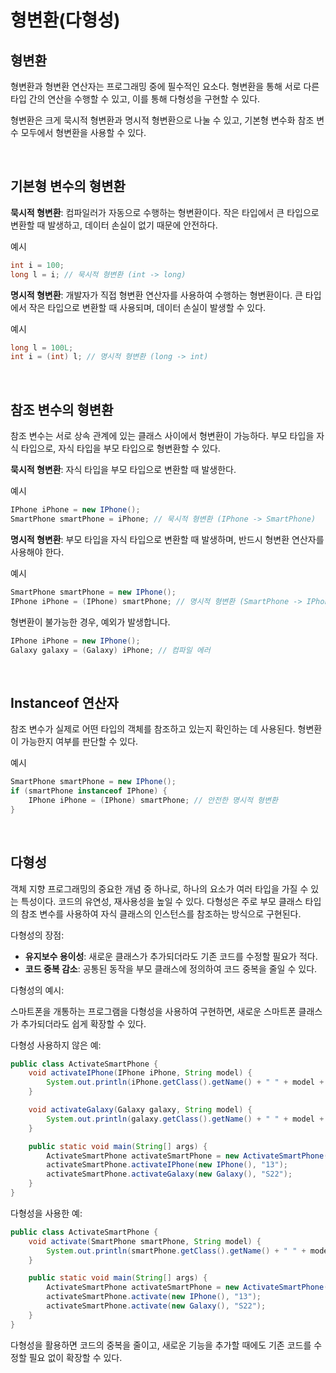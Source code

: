 # 형변환(다형성)

## 형변환

형변환과 형변환 연산자는 프로그래밍 중에 필수적인 요소다. 형변환을 통해 서로 다른 타입 간의 연산을 수행할 수 있고, 이를 통해 다형성을 구현할 수 있다.

형변환은 크게 묵시적 형변환과 명시적 형변환으로 나눌 수 있고, 기본형 변수화 참조 변수 모두에서 형변환을 사용할 수 있다.

<br>

## 기본형 변수의 형변환

**묵시적 형변환**: 컴파일러가 자동으로 수행하는 형변환이다. 작은 타입에서 큰 타입으로 변환할 때 발생하고, 데이터 손실이 없기 때문에 안전하다.

예시

```java
int i = 100;
long l = i; // 묵시적 형변환 (int -> long)
```

**명시적 형변환**: 개발자가 직접 형변환 연산자를 사용하여 수행하는 형변환이다. 큰 타입에서 작은 타입으로 변환할 때 사용되며, 데이터 손실이 발생할 수 있다.

예시

```java
long l = 100L;
int i = (int) l; // 명시적 형변환 (long -> int)
```

<br>

## 참조 변수의 형변환

참조 변수는 서로 상속 관계에 있는 클래스 사이에서 형변환이 가능하다. 부모 타입을 자식 타입으로, 자식 타입을 부모 타입으로 형변환할 수 있다.

**묵시적 형변환**: 자식 타입을 부모 타입으로 변환할 때 발생한다.

예시

```java
IPhone iPhone = new IPhone();
SmartPhone smartPhone = iPhone; // 묵시적 형변환 (IPhone -> SmartPhone)
```

**명시적 형변환**: 부모 타입을 자식 타입으로 변환할 때 발생하며, 반드시 형변환 연산자를 사용해야 한다.

예시

```java
SmartPhone smartPhone = new IPhone();
IPhone iPhone = (IPhone) smartPhone; // 명시적 형변환 (SmartPhone -> IPhone)
```

형변환이 불가능한 경우, 예외가 발생합니다.

```java
IPhone iPhone = new IPhone();
Galaxy galaxy = (Galaxy) iPhone; // 컴파일 에러
```

<br>

## Instanceof 연산자

참조 변수가 실제로 어떤 타입의 객체를 참조하고 있는지 확인하는 데 사용된다. 형변환이 가능한지 여부를 판단할 수 있다.

예시

```java
SmartPhone smartPhone = new IPhone();
if (smartPhone instanceof IPhone) {
    IPhone iPhone = (IPhone) smartPhone; // 안전한 명시적 형변환
}
```

<br>

## 다형성

객체 지향 프로그래밍의 중요한 개념 중 하나로, 하나의 요소가 여러 타입을 가질 수 있는 특성이다.
코드의 유연성, 재사용성을 높일 수 있다.
다형성은 주로 부모 클래스 타입의 참조 변수를 사용하여 자식 클래스의 인스턴스를 참조하는 방식으로 구현된다.

다형성의 장점:

- **유지보수 용이성**: 새로운 클래스가 추가되더라도 기존 코드를 수정할 필요가 적다.
- **코드 중복 감소**: 공통된 동작을 부모 클래스에 정의하여 코드 중복을 줄일 수 있다.

다형성의 예시:

스마트폰을 개통하는 프로그램을 다형성을 사용하여 구현하면, 새로운 스마트폰 클래스가 추가되더라도 쉽게 확장할 수 있다.

다형성 사용하지 않은 예:

```java
public class ActivateSmartPhone {
    void activateIPhone(IPhone iPhone, String model) {
        System.out.println(iPhone.getClass().getName() + " " + model + " 개통 완료");
    }

    void activateGalaxy(Galaxy galaxy, String model) {
        System.out.println(galaxy.getClass().getName() + " " + model + " 개통 완료");
    }

    public static void main(String[] args) {
        ActivateSmartPhone activateSmartPhone = new ActivateSmartPhone();
        activateSmartPhone.activateIPhone(new IPhone(), "13");
        activateSmartPhone.activateGalaxy(new Galaxy(), "S22");
    }
}
```

다형성을 사용한 예:

```java
public class ActivateSmartPhone {
    void activate(SmartPhone smartPhone, String model) {
        System.out.println(smartPhone.getClass().getName() + " " + model + " 개통 완료");
    }

    public static void main(String[] args) {
        ActivateSmartPhone activateSmartPhone = new ActivateSmartPhone();
        activateSmartPhone.activate(new IPhone(), "13");
        activateSmartPhone.activate(new Galaxy(), "S22");
    }
}
```

다형성을 활용하면 코드의 중복을 줄이고, 새로운 기능을 추가할 때에도 기존 코드를 수정할 필요 없이 확장할 수 있다.